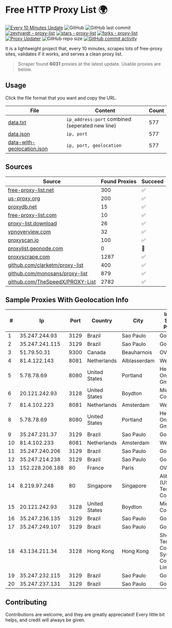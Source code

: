 
# Free HTTP Proxy List 🌍

[![Every 10 Minutes Update](https://github.com/mertguvencli/http-proxy-list/actions/workflows/main.yml/badge.svg?branch=main)](https://github.com/mertguvencli/http-proxy-list/actions/workflows/main.yml)
![GitHub](https://img.shields.io/github/license/mertguvencli/http-proxy-list)
![GitHub last commit](https://img.shields.io/github/last-commit/mertguvencli/http-proxy-list)
[![zevtyardt - proxy-list](https://img.shields.io/static/v1?label=zevtyardt&message=proxy-list&color=blue&logo=github)](https://github.com/zevtyardt/proxy-list "Go to GitHub repo")
[![stars - proxy-list](https://img.shields.io/github/stars/zevtyardt/proxy-list?style=social)](https://github.com/zevtyardt/proxy-list)
[![forks - proxy-list](https://img.shields.io/github/forks/zevtyardt/proxy-list?style=social)](https://github.com/zevtyardt/proxy-list)
[![Proxy Updater](https://github.com/zevtyardt/proxy-list/workflows/Proxy%20Updater/badge.svg)](https://github.com/zevtyardt/proxy-list/actions?query=workflow:"Proxy+Updater")
![GitHub repo size](https://img.shields.io/github/repo-size/zevtyardt/proxy-list)
[![GitHub commit activity](https://img.shields.io/github/commit-activity/m/zevtyardt/proxy-list?logo=commits)](https://github.com/zevtyardt/proxy-list/commits/main)

It is a lightweight project that, every 10 minutes, scrapes lots of free-proxy sites, validates if it works, and serves a clean proxy list.

> Scraper found **6031** proxies at the latest update. Usable proxies are below.

## Usage

Click the file format that you want and copy the URL.

|File|Content|Count|
|----|-------|-----|
|[data.txt](https://raw.githubusercontent.com/mertguvencli/http-proxy-list/main/proxy-list/data.txt)|`ip_address:port` combined (seperated new line)|577|
|[data.json](https://raw.githubusercontent.com/mertguvencli/http-proxy-list/main/proxy-list/data.json)|`ip, port`|577|
|[data-with-geolocation.json](https://raw.githubusercontent.com/mertguvencli/http-proxy-list/main/proxy-list/data-with-geolocation.json)|`ip, port, geolocation`|577|

## Sources

|Source|Found Proxies|Succeed|
|------|-------------|-------|
|[free-proxy-list.net](https://free-proxy-list.net)|300|✅|
|[us-proxy.org](https://www.us-proxy.org)|200|✅|
|[proxydb.net](http://proxydb.net)|15|✅|
|[free-proxy-list.com](https://free-proxy-list.com/?page=&port=&type%5B%5D=http&type%5B%5D=https&up_time=0&search=Search)|10|✅|
|[proxy-list.download](https://www.proxy-list.download/HTTP)|26|✅|
|[vpnoverview.com](https://vpnoverview.com/privacy/anonymous-browsing/free-proxy-servers)|32|✅|
|[proxyscan.io](https://www.proxyscan.io)|100|✅|
|[proxylist.geonode.com](https://proxylist.geonode.com/api/proxy-list?limit=300&page=1&sort_by=lastChecked&sort_type=desc&protocols=http,https)|0|🚫|
|[proxyscrape.com](https://api.proxyscrape.com/v2/?request=displayproxies&protocol=http&timeout=10000&country=all&ssl=all&anonymity=all)|1287|✅|
|[github.com/clarketm/proxy-list](https://raw.githubusercontent.com/clarketm/proxy-list/master/proxy-list-raw.txt)|400|✅|
|[github.com/monosans/proxy-list](https://raw.githubusercontent.com/monosans/proxy-list/main/proxies/http.txt)|879|✅|
|[github.com/TheSpeedX/PROXY-List](https://raw.githubusercontent.com/TheSpeedX/PROXY-List/master/http.txt)|2782|✅|


## Sample Proxies With Geolocation Info

|#|Ip|Port|Country|City|Internet Service Provider|
|-|--|----|-------|----|-------------------------|
|1|35.247.244.93|3129|Brazil|Sao Paulo|Google LLC|
|2|35.247.241.115|3129|Brazil|Sao Paulo|Google LLC|
|3|51.79.50.31|9300|Canada|Beauharnois|OVH SAS|
|4|81.4.122.143|8081|Netherlands|Alblasserdam|WeservIT|
|5|5.78.78.69|8080|United States|Portland|Hetzner Online GmbH|
|6|20.121.242.93|3128|United States|Boydton|Microsoft Corporation|
|7|81.4.102.223|8081|Netherlands|Amsterdam|WeservIT|
|8|5.78.78.69|8080|United States|Portland|Hetzner Online GmbH|
|9|35.247.231.37|3129|Brazil|Sao Paulo|Google LLC|
|10|81.4.102.233|8081|Netherlands|Amsterdam|WeservIT|
|11|35.247.240.206|3129|Brazil|Sao Paulo|Google LLC|
|12|35.247.214.238|3129|Brazil|Sao Paulo|Google LLC|
|13|152.228.206.188|80|France|Paris|OVH SAS|
|14|8.219.97.248|80|Singapore|Singapore|Alibaba (US) Technology Co., Ltd.|
|15|20.121.242.93|3128|United States|Boydton|Microsoft Corporation|
|16|35.247.236.135|3129|Brazil|Sao Paulo|Google LLC|
|17|35.247.249.107|3129|Brazil|Sao Paulo|Google LLC|
|18|43.134.211.34|3128|Hong Kong|Hong Kong|Shenzhen Tencent Computer Systems Company Limited|
|19|35.247.232.115|3129|Brazil|Sao Paulo|Google LLC|
|20|35.247.237.131|3129|Brazil|Sao Paulo|Google LLC|



## Contributing

Contributions are welcome, and they are greatly appreciated! Every
little bit helps, and credit will always be given.

